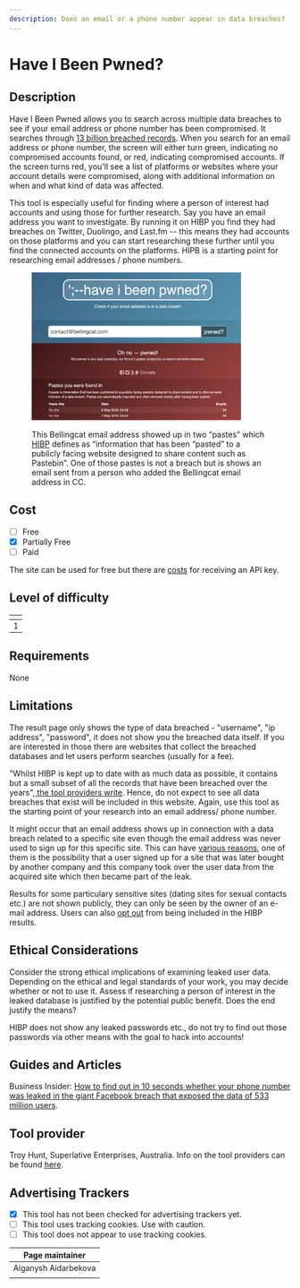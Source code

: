 ```yaml
---
description: Does an email or a phone number appear in data breaches?
---
```


# Have I Been Pwned?

## Description

Have I Been Pwned allows you to search across multiple data breaches to see if your email address or phone number has been compromised.  It searches through [13 billion breached records](https://www.techopedia.com/interview-with-have-you-been-pwned-creator-troy-hunt). When you search for an email address or phone number, the screen will either turn green, indicating no compromised accounts found, or red, indicating compromised accounts. If the screen turns red, you'll see a list of platforms or websites where your account details were compromised, along with additional information on when and what kind of data was affected.&#x20;

This tool is especially useful for finding where a person of interest had accounts and using those for further research. Say you have an email address you want to investigate. By running it on HIBP you find they had breaches on Twitter, Duolingo, and Last.fm -- this means they had accounts on those platforms and you can start researching these further until you find the connected accounts on the platforms.  HIPB is a starting point for researching email addresses / phone numbers.&#x20;

<figure><img src=".gitbook/assets/Screenshot 2024-07-03 at 18.52.25.png" alt="" width="375"><figcaption><p>This Bellingcat email address showed up in two “pastes” which <a href="https://haveibeenpwned.com/FAQs">HIBP</a> defines as “information that has been “pasted” to a publicly facing website designed to share content such as Pastebin”. One of those pastes is not a breach but is shows an email sent from a person who added the Bellingcat email address in CC.</p></figcaption></figure>

## Cost

* [ ] Free
* [x] Partially Free
* [ ] Paid

The site can be used for free but there are [costs](https://haveibeenpwned.com/API/Key) for receiving an API key.

## Level of difficulty

<table><thead><tr><th data-type="rating" data-max="5"></th></tr></thead><tbody><tr><td>1</td></tr></tbody></table>

## Requirements

None

## Limitations

The result page only shows the type of data breached - "username", "ip address", "password", it does not show you the breached data itself. If you are interested in those there are websites that collect the breached databases and let users perform searches (usually for a fee).&#x20;

"Whilst HIBP is kept up to date with as much data as possible, it contains but a small subset of all the records that have been breached over the years",[ the tool providers write](https://haveibeenpwned.com/FAQs). Hence, do not expect to see all data breaches that exist will be included in this website. Again, use this tool as the starting point of your research into an email address/ phone number.&#x20;

It might occur that an email address shows up in connection with a data breach related to a specific site even though the email address was never used to sign up for this specific site. This can have [various reasons](https://www.troyhunt.com/why-am-i-in-a-data-breach-for-a-site-i-never-signed-up-for/), one of them is the possibility that a user signed up for a site that was later bought by another company and this company took over the user data from the acquired site which then became part of the leak.

Results for some particulary sensitive sites (dating sites for sexual contacts etc.) are not shown publicly, they can only be seen by the owner of an e-mail address. Users can also [opt out](https://haveibeenpwned.com/OptOut) from being included in the HIBP results.

## Ethical Considerations

Consider the strong ethical implications of examining leaked user data. Depending on the ethical and legal standards of your work, you may decide whether or not to use it. Assess if researching a person of interest in the leaked database is justified by the potential public benefit. Does the end justify the means?

HIBP does not show any leaked passwords etc., do not try to find out those passwords via other means with the goal to hack into accounts!

## Guides and Articles

Business Insider: [How to find out in 10 seconds whether your phone number was leaked in the giant Facebook breach that exposed the data of 533 million users](https://www.businessinsider.com/was-your-phone-number-leaked-facebook-breach-2021-4?op=1).

## Tool provider

Troy Hunt, Superlative Enterprises, Australia. Info on the tool providers can be found [here](https://haveibeenpwned.com/About).

## Advertising Trackers

* [x] This tool has not been checked for advertising trackers yet.
* [ ] This tool uses tracking cookies. Use with caution.
* [ ] This tool does not appear to use tracking cookies.

| Page maintainer      |
| -------------------- |
| Aiganysh Aidarbekova |
|                      |
